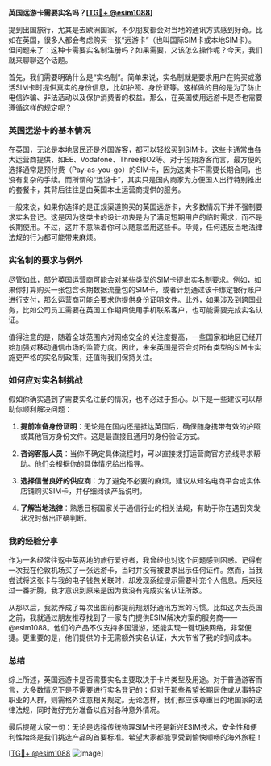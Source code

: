 **英国远游卡需要实名吗？[[TG💪+ @esim1088](https://t.me/s/esim1088)]**

提到出国旅行，尤其是去欧洲国家，不少朋友都会对当地的通讯方式感到好奇。比如在英国，很多人都会考虑购买一张“远游卡”（也叫国际SIM卡或本地SIM卡）。但问题来了：这种卡需要实名制注册吗？如果需要，又该怎么操作呢？今天，我们就来聊聊这个话题。

首先，我们需要明确什么是“实名制”。简单来说，实名制就是要求用户在购买或激活SIM卡时提供真实的身份信息，比如护照、身份证等。这样做的目的是为了防止电信诈骗、非法活动以及保护消费者的权益。那么，在英国使用远游卡是否也需要遵循这样的规定呢？

### 英国远游卡的基本情况

在英国，无论是本地居民还是外国游客，都可以轻松买到SIM卡。这些卡通常由各大运营商提供，如EE、Vodafone、Three和O2等。对于短期游客而言，最方便的选择通常是预付费（Pay-as-you-go）的SIM卡，因为这类卡不需要长期合同，也没有复杂的手续。而所谓的“远游卡”，其实只是国内商家为方便国人出行特别推出的套餐卡，其背后往往是由英国本土运营商提供的服务。

一般来说，如果你选择的是正规渠道购买的英国远游卡，大多数情况下并不强制要求实名登记。这是因为这类卡的设计初衷是为了满足短期用户的临时需求，而不是长期使用。不过，这并不意味着你可以随意滥用这些卡。毕竟，任何违反当地法律法规的行为都可能带来麻烦。

### 实名制的要求与例外

尽管如此，部分英国运营商可能会对某些类型的SIM卡提出实名制要求。例如，如果你打算购买一张包含长期数据流量包的SIM卡，或者计划通过该卡绑定银行账户进行支付，那么运营商可能会要求你提供身份证明文件。此外，如果涉及到跨国业务，比如公司员工需要在英国工作期间使用手机联系客户，也可能需要完成实名认证。

值得注意的是，随着全球范围内对网络安全的关注度提高，一些国家和地区已经开始加强对移动通信市场的监管力度。因此，未来英国是否会对所有类型的SIM卡实施更严格的实名制政策，还值得我们保持关注。

### 如何应对实名制挑战

假如你确实遇到了需要实名注册的情况，也不必过于担心。以下是一些建议可以帮助你顺利解决问题：

1. **提前准备身份证明**：无论是在国内还是抵达英国后，确保随身携带有效的护照或其他官方身份文件。这是最直接且通用的身份验证方式。
   
2. **咨询客服人员**：当你不确定具体流程时，可以直接拨打运营商官方热线寻求帮助。他们会根据你的具体情况给出指导。

3. **选择信誉良好的供应商**：为了避免不必要的麻烦，建议从知名电商平台或实体店铺购买SIM卡，并仔细阅读产品说明。

4. **了解当地法律**：熟悉目标国家关于通信行业的相关法规，有助于你在遇到突发状况时做出正确判断。

### 我的经验分享

作为一名经常往返中英两地的旅行爱好者，我曾经也对这个问题感到困惑。记得有一次我在伦敦机场买了一张远游卡，当时并没有被要求出示任何证件。然而，当我尝试将这张卡与我的电子钱包关联时，却发现系统提示需要补充个人信息。后来经过一番折腾，我才意识到原来是因为我没有完成实名认证所致。

从那以后，我就养成了每次出国前都提前规划好通讯方案的习惯。比如这次去英国之前，我就通过朋友推荐找到了一家专门提供ESIM解决方案的服务商——@esim1088。他们的产品不仅支持多国漫游，还能实现一键切换网络，非常便捷。更重要的是，他们提供的卡无需额外实名认证，大大节省了我的时间成本。

### 总结

综上所述，英国远游卡是否需要实名主要取决于卡片类型及用途。对于普通游客而言，大多数情况下是不需要进行实名登记的；但对于那些希望长期居住或从事特定职业的人群，则需格外注意相关规定。无论怎样，我们都应该尊重目的地国家的法律法规，同时做好充分准备以应对各种意外情况。

最后提醒大家一句：无论是选择传统物理SIM卡还是新兴ESIM技术，安全性和便利性始终是我们挑选产品的首要标准。希望大家都能享受到愉快顺畅的海外旅程！

[[TG💪+ @esim1088](https://t.me/s/esim1088) ![Image](https://i.postimg.cc/4NQfJmqS/Snipaste-2025-05-13-00-14-12.png)]